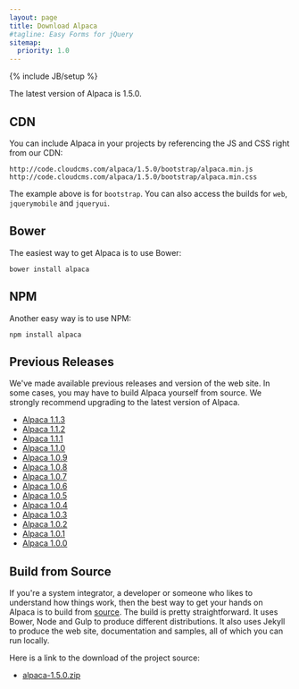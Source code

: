 ```yaml
---
layout: page
title: Download Alpaca
#tagline: Easy Forms for jQuery
sitemap:
  priority: 1.0
---
```

{% include JB/setup %}

The latest version of Alpaca is 1.5.0.

## CDN

You can include Alpaca in your projects by referencing the JS and CSS right from our CDN:

```
http://code.cloudcms.com/alpaca/1.5.0/bootstrap/alpaca.min.js
http://code.cloudcms.com/alpaca/1.5.0/bootstrap/alpaca.min.css
```

The example above is for <code>bootstrap</code>.  You can also access the builds for <code>web</code>,
<code>jquerymobile</code> and <code>jqueryui</code>.

## Bower
The easiest way to get Alpaca is to use Bower:

````
bower install alpaca
````


## NPM
Another easy way is to use NPM:

````
npm install alpaca
````


## Previous Releases
We've made available previous releases and version of the web site.  In some cases, you may have to build
Alpaca yourself from source.  We strongly recommend upgrading to the latest version of Alpaca.

<ul>
    <li>
        <a href="http://www.alpacajs.org/releases/1.1.3/index.html">Alpaca 1.1.3</a>
    </li>
    <li>
        <a href="http://www.alpacajs.org/releases/1.1.2/index.html">Alpaca 1.1.2</a>
    </li>
    <li>
        <a href="http://www.alpacajs.org/releases/1.1.1/index.html">Alpaca 1.1.1</a>
    </li>
    <li>
        <a href="http://www.alpacajs.org/releases/1.1.0/index.html">Alpaca 1.1.0</a>
    </li>
    <li>
        <a href="http://www.alpacajs.org/releases/1.0.9/index.html">Alpaca 1.0.9</a>
    </li>
    <li>
        <a href="http://www.alpacajs.org/releases/1.0.8/index.html">Alpaca 1.0.8</a>
    </li>
    <li>
        <a href="http://www.alpacajs.org/releases/1.0.7/index.html">Alpaca 1.0.7</a>
    </li>
    <li>
        <a href="http://www.alpacajs.org/releases/1.0.6/index.html">Alpaca 1.0.6</a>
    </li>
    <li>
        <a href="http://www.alpacajs.org/releases/1.0.5/index.html">Alpaca 1.0.5</a>
    </li>
    <li>
        <a href="http://www.alpacajs.org/releases/1.0.4/index.html">Alpaca 1.0.4</a>
    </li>
    <li>
        <a href="http://www.alpacajs.org/releases/1.0.3/index.html">Alpaca 1.0.3</a>
    </li>
    <li>
        <a href="http://www.alpacajs.org/releases/1.0.2/index.html">Alpaca 1.0.2</a>
    </li>
    <li>
        <a href="http://www.alpacajs.org/releases/1.0.1/index.html">Alpaca 1.0.1</a>
    </li>
    <li>
        <a href="http://www.alpacajs.org/releases/1.0.0/index.html">Alpaca 1.0.0</a>
    </li>
</ul>


## Build from Source
If you're a system integrator, a developer or someone who likes to understand how things work, then the best way to
get your hands on Alpaca is to build from <a href="source.html">source</a>.  The build is pretty straightforward.
It uses Bower, Node and Gulp to produce different distributions.  It also uses Jekyll to produce the web site,
documentation and samples, all of which you can run locally.

Here is a link to the download of the project source:

* <a href="https://github.com/gitana/alpaca/archive/master.zip">alpaca-1.5.0.zip</a>
